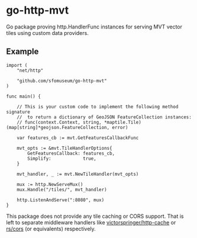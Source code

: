 # go-http-mvt

Go package proving http.HandlerFunc instances for serving MVT vector tiles using custom data providers.

## Example

```
import (
	"net/http"
	
	"github.com/sfomuseum/go-http-mvt"
)

func main() {

	// This is your custom code to implement the following method signature
	//  to return a dictionary of GeoJSON FeatureCollection instances:
	// func(context.Context, string, *maptile.Tile) (map[string]*geojson.FeatureCollection, error)
	
	var features_cb := mvt.GetFeaturesCallbackFunc

	mvt_opts := &mvt.TileHandlerOptions{
		GetFeaturesCallback: features_cb,
		Simplify:            true,
	}

	mvt_handler, _ := mvt.NewTileHandler(mvt_opts)

	mux := http.NewServeMux()
	mux.Handle("/tiles/", mvt_handler)

	http.ListenAndServe(":8080", mux)
}
```

This package does not provide any tile caching or CORS support. That is left to separate middleware handlers like [victorspringer/http-cache](https://github.com/victorspringer/http-cache) or [rs/cors](https://github.com/rs/cors) (or equivalents) respectively.